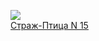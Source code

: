 ![](/books/nonf_publicism/Н.%20Горнов/Стpаж-Птица%20N%2015.jpg)  
[Стpаж-Птица N 15](/books/nonf_publicism/Н.%20Горнов/Стpаж-Птица%20N%2015)